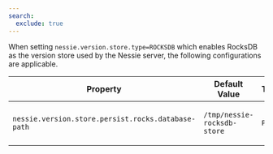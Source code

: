 ```yaml
---
search:
  exclude: true
---
```

<!--start-->

When setting `nessie.version.store.type=ROCKSDB` which enables RocksDB as the version store  used by the Nessie server, the following configurations are applicable.

| Property | Default Value | Type | Description |
|----------|---------------|------|-------------|
| `nessie.version.store.persist.rocks.database-path` | `/tmp/nessie-rocksdb-store` | `Path` | Sets RocksDB storage path.  |
